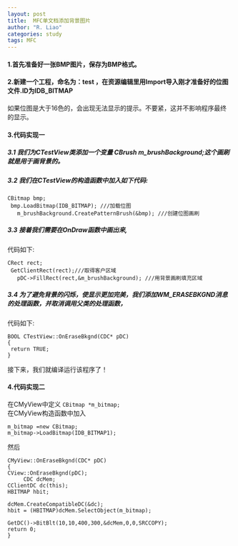 ```yaml
---
layout: post
title:  MFC单文档添加背景图片
author: "R. Liao" 
categories: study
tags: MFC
---
```

#### 1.首先准备好一张BMP图片，保存为BMP格式。

#### 2.新建一个工程，命名为：test ，在资源编辑里用Import导入刚才准备好的位图文件.ID为IDB_BITMAP  
如果位图是大于16色的，会出现无法显示的提示。不要紧，这并不影响程序最终的显示。

#### 3.代码实现一  

##### 3.1 我们为CTestView类添加一个变量 CBrush m_brushBackground;这个画刷就是用于画背景的。  

##### 3.2 我们在CTestView的构造函数中加入如下代码:

```
CBitmap bmp;
 bmp.LoadBitmap(IDB_BITMAP); ///加载位图
   m_brushBackground.CreatePatternBrush(&bmp); ///创建位图画刷
```

##### 3.3 接着我们需要在OnDraw函数中画出来,  
代码如下: 

```
CRect rect;
 GetClientRect(rect);///取得客户区域
   pDC->FillRect(rect,&m_brushBackground); ///用背景画刷填充区域
```

##### 3.4 为了避免背景的闪烁，使显示更加完美，我们添加WM_ERASEBKGND消息的处理函数，并取消调用父类的处理函数，  
代码如下: 
```
BOOL CTestView::OnEraseBkgnd(CDC* pDC) 
{
 return TRUE;
}
```
接下来，我们就编译运行该程序了！


#### 4.代码实现二   
在CMyView中定义 ```CBitmap *m_bitmap;```    
在CMyView构造函数中加入
```
m_bitmap =new CBitmap;
m_bitmap->LoadBitmap(IDB_BITMAP1);
```  
然后  

```
CMyView::OnEraseBkgnd(CDC* pDC) 
{
CView::OnEraseBkgnd(pDC);
     CDC dcMem;
CClientDC dc(this);
HBITMAP hbit;

dcMem.CreateCompatibleDC(&dc);
hbit = (HBITMAP)dcMem.SelectObject(m_bitmap);

GetDC()->BitBlt(10,10,400,300,&dcMem,0,0,SRCCOPY);
return 0;
}
```